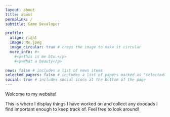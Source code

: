 ```yaml
---
layout: about
title: about
permalink: /
subtitle: Game Developer

profile:
  align: right
  image: Me.jpeg
  image_circular: true # crops the image to make it circular
  more_info: #>
    #<p>This is me btw.</p>
    #<p>What a beauty</p>

news: false # includes a list of news items
selected_papers: false # includes a list of papers marked as "selected={true}"
social: true # includes social icons at the bottom of the page
---
```


Welcome to my website!

This is where I display things I have worked on and collect any doodads I find important enough to keep track of. Feel free to look around!
